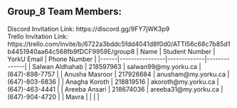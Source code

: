 ## Group_8 Team Members:
<p> Discord Invitation Link: https://discord.gg/9FY7jWK3p9
<br> Trello Invitation Link: https://trello.com/invite/b/6722a3bddc5fdd4041d8f0d0/ATTI56c68c7b85d1b4451940aa64c568fb9fDCF9959E/group8
| Name | Student Number | YorkU Email | Phone Number |
|------|----------------|-------------|--------------|
| Salwan Aldhahab | 218597963 | salwan99@my.yorku.ca  | (647)-898-7757 |
| Anusha Masroor  | 217926684   | anusham@my.yorku.ca   | (647)-803-6836 |
| Anagha Koroth   | 218819516   | akoroth@my.yorku.ca   | (647)-463-4441 |
| Areeba Ansari   | 218674036   | areeba31@my.yorku.ca  | (647)-904-4720 |
| Mavra   |    |   |   |
